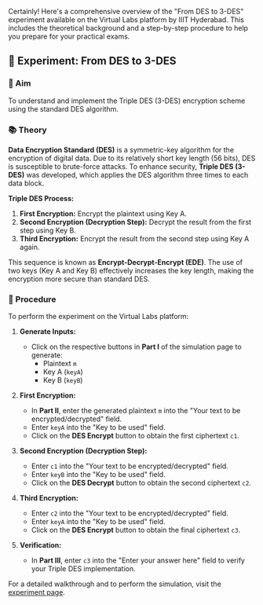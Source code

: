 Certainly! Here's a comprehensive overview of the "From DES to 3-DES" experiment available on the Virtual Labs platform by IIIT Hyderabad. This includes the theoretical background and a step-by-step procedure to help you prepare for your practical exams.


## 🧪 Experiment: From DES to 3-DES

### 🎯 Aim

To understand and implement the Triple DES (3-DES) encryption scheme using the standard DES algorithm.

### 📚 Theory

**Data Encryption Standard (DES)** is a symmetric-key algorithm for the encryption of digital data. Due to its relatively short key length (56 bits), DES is susceptible to brute-force attacks. To enhance security, **Triple DES (3-DES)** was developed, which applies the DES algorithm three times to each data block.

**Triple DES Process:**

1. **First Encryption:** Encrypt the plaintext using Key A.
2. **Second Encryption (Decryption Step):** Decrypt the result from the first step using Key B.
3. **Third Encryption:** Encrypt the result from the second step using Key A again.

This sequence is known as **Encrypt-Decrypt-Encrypt (EDE)**. The use of two keys (Key A and Key B) effectively increases the key length, making the encryption more secure than standard DES.

### 🧪 Procedure

To perform the experiment on the Virtual Labs platform:

1. **Generate Inputs:**
   - Click on the respective buttons in **Part I** of the simulation page to generate:
     - Plaintext `m`
     - Key A (`keyA`)
     - Key B (`keyB`)

2. **First Encryption:**
   - In **Part II**, enter the generated plaintext `m` into the "Your text to be encrypted/decrypted" field.
   - Enter `keyA` into the "Key to be used" field.
   - Click on the **DES Encrypt** button to obtain the first ciphertext `c1`.

3. **Second Encryption (Decryption Step):**
   - Enter `c1` into the "Your text to be encrypted/decrypted" field.
   - Enter `keyB` into the "Key to be used" field.
   - Click on the **DES Decrypt** button to obtain the second ciphertext `c2`.

4. **Third Encryption:**
   - Enter `c2` into the "Your text to be encrypted/decrypted" field.
   - Enter `keyA` into the "Key to be used" field.
   - Click on the **DES Encrypt** button to obtain the final ciphertext `c3`.

5. **Verification:**
   - In **Part III**, enter `c3` into the "Enter your answer here" field to verify your Triple DES implementation.

For a detailed walkthrough and to perform the simulation, visit the [experiment page](https://cse29-iiith.vlabs.ac.in/exp/des/procedure.html).
 
